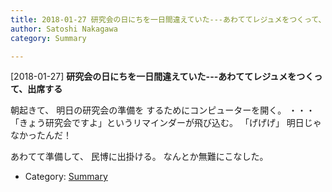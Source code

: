```yaml
---
title: 2018-01-27 研究会の日にちを一日間違えていた---あわててレジュメをつくって、出席する
author: Satoshi Nakagawa
category: Summary

---
```


[2018-01-27] **研究会の日にちを一日間違えていた---あわててレジュメをつくって、出席する** 

 朝起きて、
明日の研究会の準備を
するためにコンピューターを開く。
・・・「きょう研究会ですよ」というリマインダーが飛び込む。
「げげげ」
明日じゃなかったんだ！

<!--more-->

 あわてて準備して、
民博に出掛ける。
なんとか無難にこなした。

- Category: [Summary](https://merapano.github.io/categories.html#Summary)

